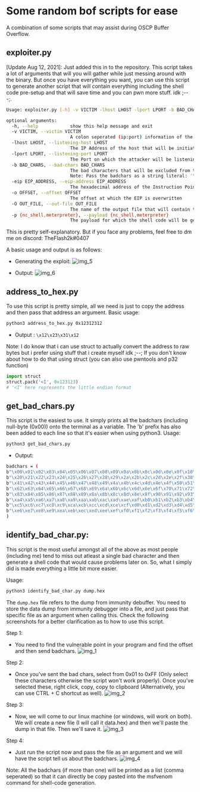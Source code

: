 # Some random bof scripts for ease
A combination of some scripts that may assist during OSCP Buffer Overflow.

## exploiter.py
[Update Aug 12, 2021]: Just added this in to the repository.
This script takes a lot of arguments that will you will gather while just messing around with the binary. But once you have everything you want, you can use this script to generate another script that will contain everything including the shell code pre-setup and that will save time and you can pwn more stuff. idk ;---;.

```bash
Usage: exploiter.py [-h] -v VICTIM -lhost LHOST -lport LPORT -b BAD_CHARS -eip EIP_ADDRESS -o OFFSET [-O OUT_FILE] -p {nc_shell,meterpreter}

optional arguments:
  -h, --help            show this help message and exit
  -v VICTIM, --victim VICTIM
                        A colon seperated (ip:port) information of the victim
  -lhost LHOST, --listening-host LHOST
                        The IP Address of the host that will be initiating the attack
  -lport LPORT, --listening-port LPORT
                        The Port on which the attacker will be listening for reverse shells
  -b BAD_CHARS, --bad-chars BAD_CHARS
                        The bad characters that will be excluded from the shell code.
                        Note: Pass the badchars as a string literal: '\x00\x0A'
  -eip EIP_ADDRESS, --eip-address EIP_ADDRESS
                        The hexadecimal address of the Instruction Pointer
  -o OFFSET, --offset OFFSET
                        The offset at which the EIP is overwritten
  -O OUT_FILE, --out-file OUT_FILE
                        The name of the output file that will contain the exploit
  -p {nc_shell,meterpreter}, --payload {nc_shell,meterpreter}
                        The payload for which the shell code will be generated.
```

This is pretty self-explanatory. But if you face any problems, feel free to dm me on discord: TheFlash2k#0407

A basic usage and output is as follows:

- Generating the exploit:
![img_5](imgs/5.png)

- Output:
![img_6](imgs/6.png)


## address_to_hex.py
To use this script is pretty simple, all we need is just to copy the address and then pass that address an argument. Basic usage:
```bash
python3 address_to_hex.py 0x12312312
```
- Output : `\x12\x23\x31\x12`

Note: I do know that i can use struct to actually convert the address to raw bytes
but i prefer using stuff that i create myself idk ;--;
If you don't know about how to do that using struct (you can also use pwntools and p32 function)
```python
import struct
struct.pack('<I', 0x123123)
# '<I' here represents the little endian format
```

## get_bad_chars.py
This script is the easiest to use. It simply prints all the badchars (including null-byte (0x00)) onto the terminal as a variable. The 'b' prefix has also been added to each line so that it's easier when using python3.
Usage:
```bash
python3 get_bad_chars.py
```
- Output:

```bash
badchars = (
b"\x00\x01\x02\x03\x04\x05\x06\x07\x08\x09\x0a\x0b\x0c\x0d\x0e\x0f\x10\x11\x12\x13\x14\x15\x16\x17\x18\x19\x1a\x1b\x1c\x1d\x1e\x1f"
b"\x20\x21\x22\x23\x24\x25\x26\x27\x28\x29\x2a\x2b\x2c\x2d\x2e\x2f\x30\x31\x32\x33\x34\x35\x36\x37\x38\x39\x3a\x3b\x3c\x3d\x3e\x3f\x40"
b"\x41\x42\x43\x44\x45\x46\x47\x48\x49\x4a\x4b\x4c\x4d\x4e\x4f\x50\x51\x52\x53\x54\x55\x56\x57\x58\x59\x5a\x5b\x5c\x5d\x5e\x5f\x60\x61"
b"\x62\x63\x64\x65\x66\x67\x68\x69\x6a\x6b\x6c\x6d\x6e\x6f\x70\x71\x72\x73\x74\x75\x76\x77\x78\x79\x7a\x7b\x7c\x7d\x7e\x7f\x80\x81\x82"
b"\x83\x84\x85\x86\x87\x88\x89\x8a\x8b\x8c\x8d\x8e\x8f\x90\x91\x92\x93\x94\x95\x96\x97\x98\x99\x9a\x9b\x9c\x9d\x9e\x9f\xa0\xa1\xa2\xa3"
b"\xa4\xa5\xa6\xa7\xa8\xa9\xaa\xab\xac\xad\xae\xaf\xb0\xb1\xb2\xb3\xb4\xb5\xb6\xb7\xb8\xb9\xba\xbb\xbc\xbd\xbe\xbf\xc0\xc1\xc2\xc3\xc4"
b"\xc5\xc6\xc7\xc8\xc9\xca\xcb\xcc\xcd\xce\xcf\xd0\xd1\xd2\xd3\xd4\xd5\xd6\xd7\xd8\xd9\xda\xdb\xdc\xdd\xde\xdf\xe0\xe1\xe2\xe3\xe4\xe5"
b"\xe6\xe7\xe8\xe9\xea\xeb\xec\xed\xee\xef\xf0\xf1\xf2\xf3\xf4\xf5\xf6\xf7\xf8\xf9\xfa\xfb\xfc\xfd\xfe\xff"
)
```

## identify_bad_char.py:
This script is the most useful amongst all of the above as most people (including me) tend to miss out atleast a single bad character and then generate a shell code that would cause problems later on. So, what I simply did is made everything a little bit more easier.

Usage:
```bash
python3 identify_bad_char.py dump.hex
```
The `dump.hex` file refers to the dump from immunity debuffer.
You need to store the data dump from immunity debugger into a file, and just pass that specific file as an argument when calling this. Check the following screenshots for a better clarification as to how to use this script.

Step 1:
- You need to find the vulnerable point in your program and find the offset and then send badchars.
![img_1](imgs/1.png)

Step 2:
- Once you've sent the bad chars, select from 0x01 to 0xFF (Only select these characters otherwise the script won't work properly). Once you've selected these, right click, copy, copy to clipboard (Alternatively, you can use CTRL + C shortcut as well).
![img_2](imgs/2.png)

Step 3:
- Now, we will come to our linux machine (or windows, will work on both). We will create a new file (I will call it data.hex) and then we'll paste the dump in that file. Then we'll save it.
![img_3](imgs/3.png)

Step 4:
- Just run the script now and pass the file as an argument and we will have the script tell us about the badchars.
![img_4](imgs/4.png)


Note: All the badchars (if more than one) will be printed as a list (comma seperated) so that it can directly be copy pasted into the msfvenom command for shell-code generation.
